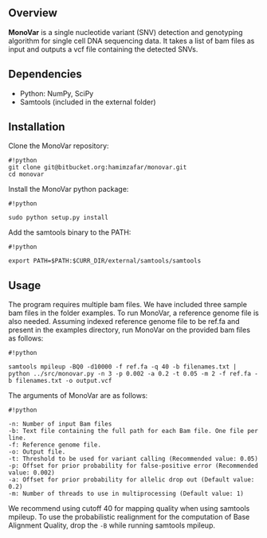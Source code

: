 ## Overview ##

**MonoVar** is a single nucleotide variant (SNV) detection and genotyping algorithm for single cell DNA sequencing data. It takes a list of bam files as input and outputs a vcf file containing the detected SNVs.

## Dependencies ##

* Python: NumPy, SciPy
* Samtools (included in the external folder)

## Installation ##

Clone the MonoVar repository: 

```
#!python
git clone git@bitbucket.org:hamimzafar/monovar.git
cd monovar

```
Install the MonoVar python package:

```
#!python

sudo python setup.py install
```

Add the samtools binary to the PATH:

```
#!python

export PATH=$PATH:$CURR_DIR/external/samtools/samtools
```

## Usage ##
The program requires multiple bam files. We have included three sample bam files in the folder examples. To run MonoVar, a reference genome file is also needed. Assuming indexed reference genome file to be ref.fa and present in the examples directory, run MonoVar on the provided bam files as follows:

```
#!python

samtools mpileup -BQ0 -d10000 -f ref.fa -q 40 -b filenames.txt | python ../src/monovar.py -n 3 -p 0.002 -a 0.2 -t 0.05 -m 2 -f ref.fa -b filenames.txt -o output.vcf
```
The arguments of MonoVar are as follows:

```
#!python

-n: Number of input Bam files
-b: Text file containing the full path for each Bam file. One file per line.
-f: Reference genome file.
-o: Output file.
-t: Threshold to be used for variant calling (Recommended value: 0.05)
-p: Offset for prior probability for false-positive error (Recommended value: 0.002)
-a: Offset for prior probability for allelic drop out (Default value: 0.2)
-m: Number of threads to use in multiprocessing (Default value: 1)
```
We recommend using cutoff 40 for mapping quality when using samtools mpileup. To use the probabilistic realignment for the computation of Base Alignment Quality, drop the ```-B``` while running samtools mpileup.
